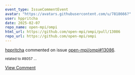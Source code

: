 ```yaml
---
event_type: IssueCommentEvent
avatar: "https://avatars.githubusercontent.com/u/7818666?"
user: hppritcha
date: 2025-02-07
repo_name: open-mpi/ompi
html_url: https://github.com/open-mpi/ompi/pull/13086
repo_url: https://github.com/open-mpi/ompi
---
```


<a href='https://github.com/hppritcha' target='_blank'>hppritcha</a> commented on issue <a href='https://github.com/open-mpi/ompi/pull/13086' target='_blank'>open-mpi/ompi#13086</a>.

<small>related to #8057 ...</small>

<a href='https://github.com/open-mpi/ompi/pull/13086' target='_blank'>View Comment</a>